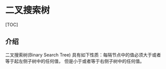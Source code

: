 # 二叉搜索树

[TOC]

## 介绍

二叉搜索树(Binary Search Tree) 具有如下性质：每隔节点中的值必须大于或者等于起左侧子树中的任何值， 但是小于或者等于右侧子树中的任何值。



